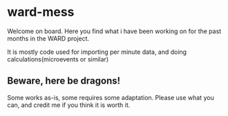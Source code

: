 # ward-mess

Welcome on board. Here you find what i have been working on for the past months in the WARD project.

It is mostly code used for importing per minute data, and doing calculations(microevents or similar)

## Beware, here be dragons!

Some works as-is, some requires some adaptation.
Please use what you can, and credit me if you think it is worth it.


